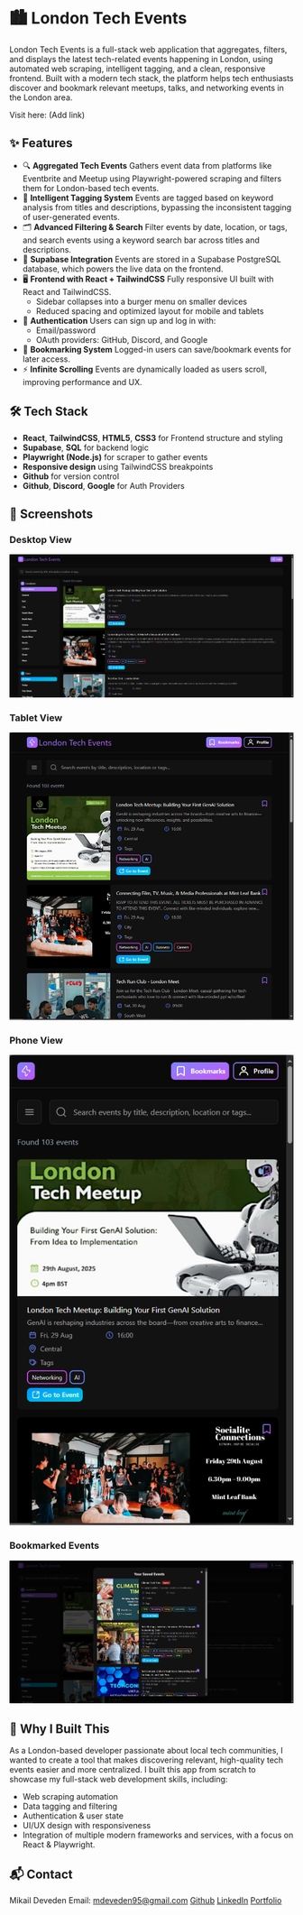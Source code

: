 # 🏙️ London Tech Events

London Tech Events is a full-stack web application that aggregates, filters, and displays the latest tech-related events 
happening in London, using automated web scraping, intelligent tagging, and a clean, responsive frontend. Built with a modern tech stack, the platform helps tech enthusiasts discover and bookmark relevant meetups, talks, and networking events in the London area.

Visit here: (Add link)

## ✨ Features

- 🔍 **Aggregated Tech Events** 
  Gathers event data from platforms like Eventbrite and Meetup using Playwright-powered scraping and filters them for
  London-based tech events.
- 🧠 **Intelligent Tagging System**
  Events are tagged based on keyword analysis from titles and descriptions, bypassing the inconsistent tagging of
  user-generated events.
- 🗂️ **Advanced Filtering & Search**
  Filter events by date, location, or tags, and search events using a keyword search bar across titles and descriptions.
- 💾 **Supabase Integration**
  Events are stored in a Supabase PostgreSQL database, which powers the live data on the frontend.
- 🖥️ **Frontend with React + TailwindCSS**
  Fully responsive UI built with React and TailwindCSS.
  - Sidebar collapses into a burger menu on smaller devices
  - Reduced spacing and optimized layout for mobile and tablets
- 🔐 **Authentication**
  Users can sign up and log in with:
  - Email/password
  - OAuth providers: GitHub, Discord, and Google
- 📌 **Bookmarking System**
  Logged-in users can save/bookmark events for later access.
- ⚡ **Infinite Scrolling**
  Events are dynamically loaded as users scroll, improving performance and UX.

## 🛠️ Tech Stack

- **React**, **TailwindCSS**, **HTML5**, **CSS3** for Frontend structure and styling
- **Supabase**, **SQL**	for backend logic
- **Playwright (Node.js)** for scraper to gather events
- **Responsive design** using TailwindCSS breakpoints
- **Github** for version control
- **Github**, **Discord**, **Google** for Auth Providers

## 📸 Screenshots

### Desktop View
![Desktop View](screenshots/desktop-view.png)

### Tablet View
![Tablet View](screenshots/tablet-view.png)

### Phone View
![Phone View](screenshots/phone-view.png)

### Bookmarked Events
![Bookmarked Events](screenshots/bookmarked-events.png)

## 🙋 Why I Built This

As a London-based developer passionate about local tech communities, I wanted to create a tool that makes discovering relevant, high-quality tech events easier and more centralized. I built this app from scratch to showcase my full-stack web development skills, including:
- Web scraping automation
- Data tagging and filtering
- Authentication & user state
- UI/UX design with responsiveness
- Integration of multiple modern frameworks and services, with a focus on React & Playwright.

## 📬 Contact
Mikail Deveden
Email: mdeveden95@gmail.com
[Github](https://github.com/MikailMichael)
[LinkedIn](https://www.linkedin.com/in/mikail-deveden/)
[Portfolio](https://mikaildeveden.co.uk/)
